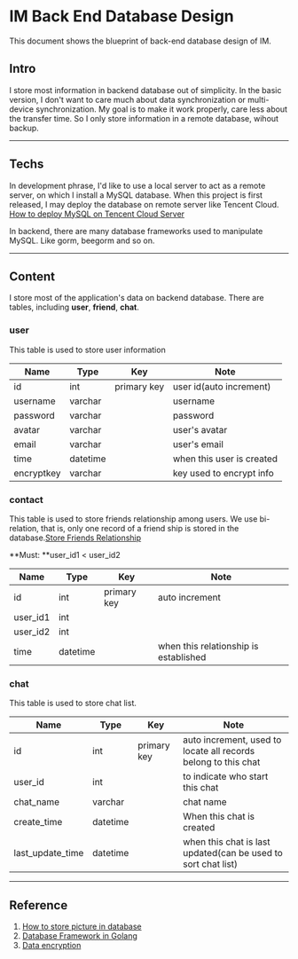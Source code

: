 # IM Back End Database Design

This document shows the blueprint of back-end database design of IM.

## Intro

I store most information in backend database out of simplicity. In the basic version, I don't want to care much about data synchronization or multi-device synchronization. My goal is to make it work properly, care less about the transfer time. So I only store information in a remote database, wihout backup.

---

## Techs

In development phrase, I'd like to use a local server to act as a remote server, on which I install a MySQL database. When this project is first released, I may deploy the database on remote server like Tencent Cloud. [How to deploy MySQL on Tencent Cloud Server](https://blog.csdn.net/runner1920/article/details/79495368)

In backend, there are many database frameworks used to manipulate MySQL. Like gorm, beegorm and so on.

---

## Content

I store most of the application's data on backend database. There are tables, including **user**, **friend**, **chat**.

### user

This table is used to store user information

| Name       | Type    | Key         | Note                      |
| ---------- | ------- | ----------- | ------------------------- |
| id         | int     | primary key | user id(auto increment)   |
| username   | varchar |             | username                  |
| password   | varchar |             | password                  |
| avatar     | varchar |             | user's avatar             |
| email      | varchar |             | user's email              |
| time       | datetime |             | when this user is created |
| encryptkey | varchar |             | key used to encrypt info  |

### contact

This table is used to store friends relationship among users. We use bi-relation, that is, only one record of a friend ship is stored in the database.[Store Friends Relationship](https://blog.csdn.net/cienit/article/details/45158149)

**Must: **user_id1 < user_id2

| Name     | Type    | Key         | Note                                  |
| -------- | ------- | ----------- | ------------------------------------- |
| id       | int     | primary key | auto increment                        |
| user_id1 | int     |             |                                       |
| user_id2 | int     |             |                                       |
| time     | datetime |             | when this relationship is established |

### chat

This table is used to store chat list.

| Name             | Type    | Key         | Note                                                         |
| ---------------- | ------- | ----------- | ------------------------------------------------------------ |
| id               | int     | primary key | auto increment, used to locate all records belong to this chat |
| user_id          | int     |             | to indicate who start this chat |
| chat_name | varchar | | chat name |
| create_time      | datetime |             | When this chat is created                                    |
| last_update_time | datetime |             | when this chat is last updated(can be used to sort chat list) |

---

## Reference

1. [How to store picture in database](https://blog.csdn.net/Cs_hnu_scw/article/details/74011674)
2. [Database Framework in Golang](https://juejin.im/entry/59b243a3f265da24754db898)
3. [Data encryption](https://blog.csdn.net/wade3015/article/details/84454836)